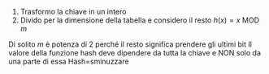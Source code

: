 1. Trasformo la chiave in un intero
2. Divido per la dimensione della tabella e considero il resto
$h(x)= x \text{ MOD } m$

Di solito $m$ è potenza di 2 perché il resto significa prendere gli ultimi bit
Il valore della funzione hash deve dipendere da tutta la chiave e NON solo da una parte di essa
Hash=sminuzzare
